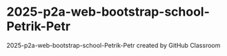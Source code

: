 # 2025-p2a-web-bootstrap-school-Petrik-Petr
2025-p2a-web-bootstrap-school-Petrik-Petr created by GitHub Classroom
